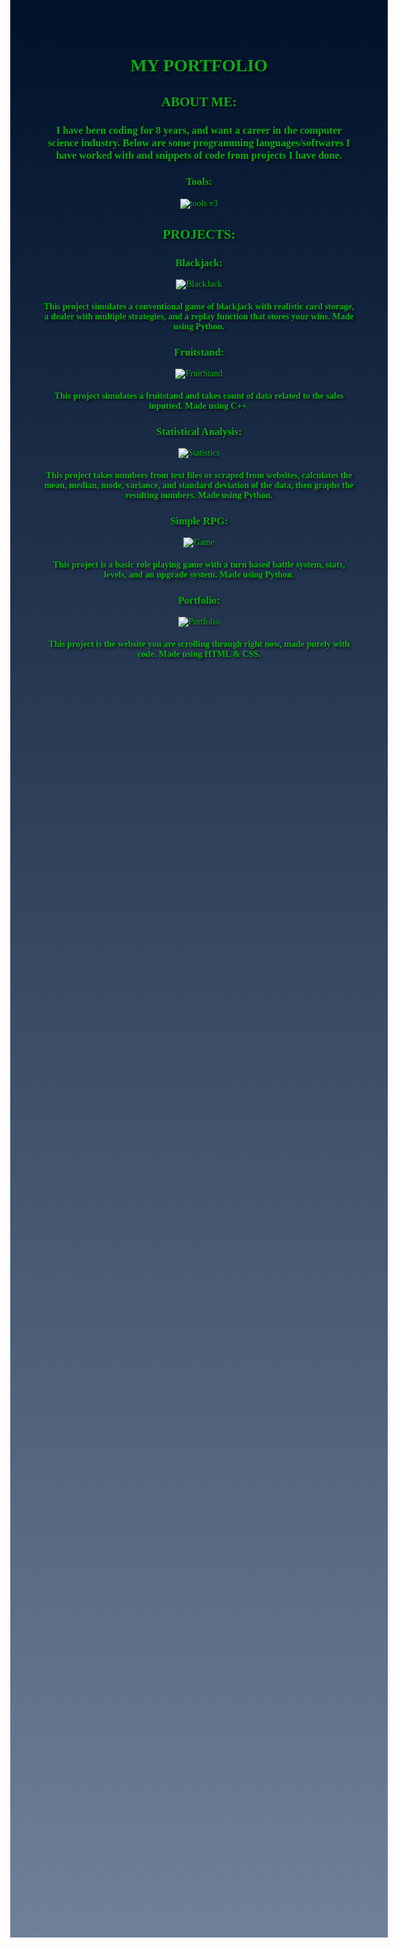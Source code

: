<!DOCTYPE html>
<html>
<style>
    div.a{
        text-align: center;
        font-family: verdana;
    }
    body{
        color: rgb(8, 174, 19);
    }
    #grad1 {
         height: 3000px;
         background-color: rgb(1, 49, 125); 
         background-image: linear-gradient(rgb(0, 17, 44), rgb(111, 129, 154));
    }
    body{
        text-shadow: 2px 2px 4px #000000;
    }
</style>
<body id="grad1">
<!DOCTYPE html>
<div class="a">
<h1> MY PORTFOLIO </h1>

<h2> ABOUT ME: </h2>
<h3> I have been coding for 8 years, and want a career in the computer science industry. Below are some programming languages/softwares I have worked with and snippets of code from projects I have done.</h3>
<h3> Tools:</h3>

![tools v3](https://user-images.githubusercontent.com/121447690/210023450-cd51267f-421a-4730-ac41-de08f43598cf.png)

<!--<img src="C:\Users\surgi\Downloads\tools v3.png" alt = " programming language logos" width = "800px" height= "350px">-->
<h2> PROJECTS: </h2>
<h3>Blackjack:</h3> 

<!--<img src="C:\Users\surgi\OneDrive\Pictures\Screenshots\2022-12-28 (3).png" alt = "blackjack code" width = "800px" height= "350px">-->

![BlackJack](https://user-images.githubusercontent.com/121447690/210023821-690d5f92-c980-45b1-a640-548a87ff702e.png)


<h4>This project simulates a conventional game of blackjack with realistic card storage, a dealer with multiple strategies, and a replay function that stores your wins. Made using Python.</h4>
<h3>Fruitstand:</h3>

![FruitStand](https://user-images.githubusercontent.com/121447690/210023834-4a6600c8-b834-432e-aaa0-b11a35588109.png)

<!-- <img src="C:\Users\surgi\OneDrive\Pictures\Screenshots\2022-12-28 (2).png" alt = "Fruitstand code" width = "800px" height= "350px">-->


<h4>This project simulates a fruitstand and takes count of data related to the sales inputted. Made using C++.</h4>
<h3>Statistical Analysis:</h3>

![Statistics](https://user-images.githubusercontent.com/121447690/210023845-43877a7a-6345-479e-af9e-31f2e05e470a.png)

<!--<img src="C:\Users\surgi\OneDrive\Pictures\Screenshots\2022-12-28 (1).png" alt = "Statistics code" width = "800px" height= "350px">-->

<h4>This project takes numbers from text files or scraped from websites, calculates the mean, median, mode, variance, and standard deviation of the data, then graphs the resulting numbers. Made using Python.</h4>
<h3>Simple RPG:</h3>

![Game](https://user-images.githubusercontent.com/121447690/210023859-55e26acf-6e72-49c4-b6a4-705cb3835ec7.png)

<!--<img src="C:\Users\surgi\OneDrive\Pictures\Screenshots\2022-12-29.png" alt = "RPG code" width = "800px" height= "350px">-->

<h4>This project is a basic role playing game with a turn based battle system, stats, levels, and an upgrade system. Made using Python.</h4>
<h3>Portfolio:</h3>

![Portfolio](https://user-images.githubusercontent.com/121447690/210023866-091ecc39-cb55-4bd0-839f-579a63386620.png)

<!--<img src= "C:\Users\surgi\OneDrive\Pictures\Screenshots\2022-12-29 (1).png" alt = "Fruitstand code" width = "800px" height= "350px">-->

<h4>This project is the website you are scrolling through right now, made purely with code. Made using HTML & CSS.</h4>
</div>
</body>

</html>

